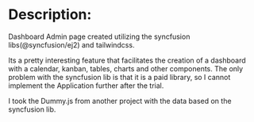 # Description:

Dashboard Admin page created utilizing the syncfusion libs(@syncfusion/ej2) and tailwindcss. 

Its a pretty interesting feature that facilitates the creation of a dashboard with a calendar, kanban, tables, charts and other components. The only problem with the syncfusion lib is that it is a paid library, so I cannot implement the Application further after the trial. 

I took the Dummy.js from another project with the data based on the syncfusion lib.
